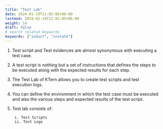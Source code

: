 ```yaml
---
title: "Test Lab"
date: 2024-01-19T11:02:05+06:00
lastmod: 2024-01-19T11:02:05+06:00
weight: 14
draft: false
# search related keywords
keywords: ["induct", "instate"]
---
```


1. Test script and Test evidences are almost synonymous with executing a test case. 

2. A test script is nothing but a set of instructions that defines the steps to be executed along with the expected results for each step. 

3. The Test Lab of KTern allows you to create test scripts and test execution logs. 

4. You can define the environment in which the test case must be executed and also the various steps and expected results of the test script. 

5. Test lab consists of:

        i. Test Scripts 
        ii. Test Logs
        